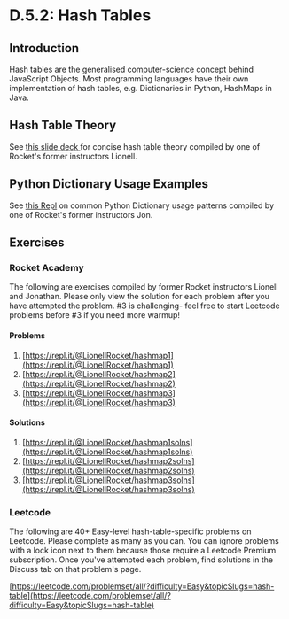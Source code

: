 # D.5.2: Hash Tables

## Introduction

Hash tables are the generalised computer-science concept behind JavaScript Objects. Most programming languages have their own implementation of hash tables, e.g. Dictionaries in Python, HashMaps in Java.

## Hash Table Theory

See [this slide deck ](https://docs.google.com/presentation/d/15nBnrcsigXujmNuIAa6QZ0dGr8E1JeWHVdtmPukuGno/edit?usp=sharing)for concise hash table theory compiled by one of Rocket's former instructors Lionell.

## Python Dictionary Usage Examples

See [this Repl](https://repl.it/@kaiyuanneo/hashmapapplications#main.py) on common Python Dictionary usage patterns compiled by one of Rocket's former instructors Jon.

## Exercises

### Rocket Academy

The following are exercises compiled by former Rocket instructors Lionell and Jonathan. Please only view the solution for each problem after you have attempted the problem. \#3 is challenging- feel free to start Leetcode problems before \#3 if you need more warmup!

#### Problems

1. [https://repl.it/@LionellRocket/hashmap1](https://repl.it/@LionellRocket/hashmap1)
2. [https://repl.it/@LionellRocket/hashmap2](https://repl.it/@LionellRocket/hashmap2)
3. [https://repl.it/@LionellRocket/hashmap3](https://repl.it/@LionellRocket/hashmap3)

#### Solutions

1. [https://repl.it/@LionellRocket/hashmap1solns](https://repl.it/@LionellRocket/hashmap1solns)
2. [https://repl.it/@LionellRocket/hashmap2solns](https://repl.it/@LionellRocket/hashmap2solns)
3. [https://repl.it/@LionellRocket/hashmap3solns](https://repl.it/@LionellRocket/hashmap3solns)

### Leetcode

The following are 40+ Easy-level hash-table-specific problems on Leetcode. Please complete as many as you can. You can ignore problems with a lock icon next to them because those require a Leetcode Premium subscription. Once you've attempted each problem, find solutions in the Discuss tab on that problem's page.

[https://leetcode.com/problemset/all/?difficulty=Easy&topicSlugs=hash-table](https://leetcode.com/problemset/all/?difficulty=Easy&topicSlugs=hash-table)
